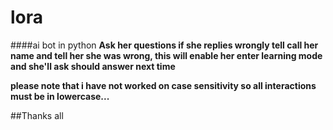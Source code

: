 # lora
####ai bot in python
**Ask her questions if she replies wrongly tell call her name and tell her she was wrong, 
this will enable her enter learning mode and she'll ask should answer next time**

**please note that i have not worked on case sensitivity so all interactions must be in lowercase...**

##Thanks all
